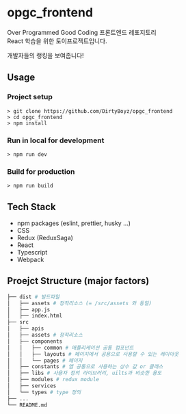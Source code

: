 # opgc_frontend

Over Programmed Good Coding 프론트엔드 레포지토리\
React 학습을 위한 토이프로젝트입니다.

개발자들의 랭킹을 보여줍니다!

## Usage

### Project setup

```shell
> git clone https://github.com/DirtyBoyz/opgc_frontend
> cd opgc_frontend
> npm install
```

### Run in local for development

```shell
> npm run dev
```

### Build for production

```shell
> npm run build
```

## Tech Stack

-   npm packages (eslint, prettier, husky ...)
-   CSS
-   Redux (ReduxSaga)
-   React
-   Typescript
-   Webpack

## Proejct Structure (major factors)

```bash
├── dist # 빌드파일
│   ├── assets # 정적리소스 (= /src/assets 와 동일)
│   ├── app.js
│   ├── index.html
├── src
│   ├── apis
│   ├── assets # 정적리소스
│   ├── components
│   │   ├── common # 애플리케이션 공통 컴포넌트
│   │   ├── layouts # 페이지에서 공용으로 사용할 수 있는 레이아웃
│   │   └── pages # 페이지
│   ├── constants # 앱 공통으로 사용하는 상수 값 or 클래스
│   ├── libs # 사용자 정의 라이브러리, uilts과 비슷한 용도
│   ├── modules # redux module
│   ├── services
│   └── types # type 정의
├── ...
└── README.md
```

